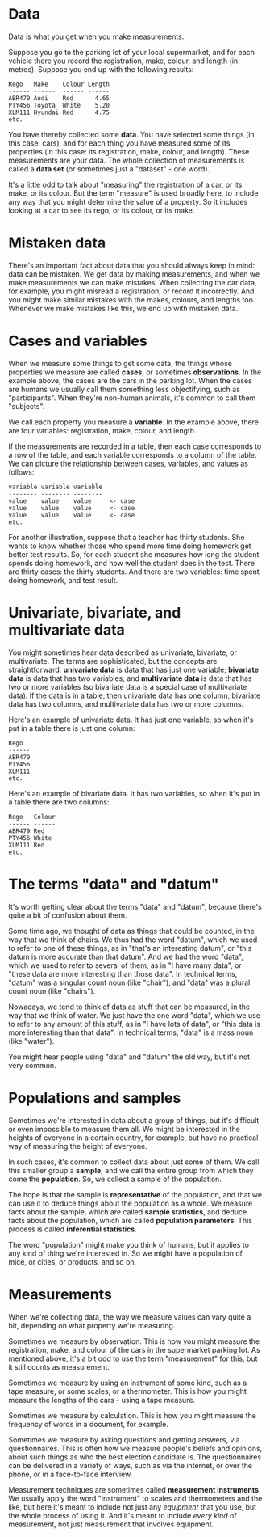 # Data

Data is what you get when you make measurements.

Suppose you go to the parking lot of your local supermarket, and for each vehicle there you record the registration, make, colour, and length (in metres). Suppose you end up with the following results:

```
Rego   Make    Colour Length
------ ------  ------ ------
ABR479 Audi    Red      4.65
PTY456 Toyota  White    5.20
XLM111 Hyundai Red      4.75
etc.
```

You have thereby collected some **data**. You have selected some things (in this case: cars), and for each thing you have measured some of its properties (in this case: its registration, make, colour, and length). These measurements are your data. The whole collection of measurements is called a **data set** (or sometimes just a "dataset" - one word).

It's a little odd to talk about "measuring" the registration of a car, or its make, or its colour. But the term "measure" is used broadly here, to include any way that you might determine the value of a property. So it includes looking at a car to see its rego, or its colour, or its make.

# Mistaken data

There's an important fact about data that you should always keep in mind: data can be mistaken. We get data by making measurements, and when we make measurements we can make mistakes. When collecting the car data, for example, you might misread a registration, or record it incorrectly. And you might make similar mistakes with the makes, colours, and lengths too. Whenever we make mistakes like this, we end up with mistaken data.

# Cases and variables

When we measure some things to get some data, the things whose properties we measure are called **cases**, or sometimes **observations**. In the example above, the cases are the cars in the parking lot. When the cases are humans we usually call them something less objectifying, such as "participants". When they're non-human animals, it's common to call them "subjects".

We call each property you measure a **variable**. In the example above, there are four variables: registration, make, colour, and length.

If the measurements are recorded in a table, then each case corresponds to a row of the table, and each variable corresponds to a column of the table. We can picture the relationship between cases, variables, and values as follows:

```
variable variable variable
-------- -------- --------
value    value    value     <- case
value    value    value     <- case
value    value    value     <- case
etc.
```

For another illustration, suppose that a teacher has thirty students. She wants to know whether those who spend more time doing homework get better test results. So, for each student she measures how long the student spends doing homework, and how well the student does in the test. There are thirty cases: the thirty students. And there are two variables: time spent doing homework, and test result.

# Univariate, bivariate, and multivariate data

You might sometimes hear data described as univariate, bivariate, or multivariate. The terms are sophisticated, but the concepts are straightforward: **univariate data** is data that has just one variable; **bivariate data** is data that has two variables; and **multivariate data** is data that has two or more variables (so bivariate data is a special case of multivariate data). If the data is in a table, then univariate data has one column, bivariate data has two columns, and multivariate data has two or more columns.

Here's an example of univariate data. It has just one variable, so when it's put in a table there is just one column:
```
Rego   
------
ABR479
PTY456
XLM111
etc.
```

Here's an example of bivariate data. It has two variables, so when it's put in a table there are two columns:
```
Rego   Colour
------ ------
ABR479 Red
PTY456 White
XLM111 Red
etc.
```

# The terms "data" and "datum"

It's worth getting clear about the terms "data" and "datum", because there's quite a bit of confusion about them.

Some time ago, we thought of data as things that could be counted, in the way that we think of chairs. We thus had the word "datum", which we used to refer to one of these things, as in "that's an interesting datum", or "this datum is more accurate than that datum". And we had the word "data", which we used to refer to several of them, as in "I have many data", or "these data are more interesting than those data". In technical terms, "datum" was a singular count noun (like "chair"), and "data" was a plural count noun (like "chairs").

Nowadays, we tend to think of data as stuff that can be measured, in the way that we think of water. We just have the one word "data", which we use to refer to any amount of this stuff, as in "I have lots of data", or "this data is more interesting than that data". In technical terms, "data" is a mass noun (like "water").

You might hear people using "data" and "datum" the old way, but it's not very common.

# Populations and samples

Sometimes we're interested in data about a group of things, but it's difficult or even impossible to measure them all. We might be interested in the heights of everyone in a certain country, for example, but have no practical way of measuring the height of everyone.

In such cases, it's common to collect data about just some of them. We call this smaller group a **sample**, and we call the entire group from which they come the **population**. So, we collect a sample of the population. 

The hope is that the sample is **representative** of the population, and that we can use it to deduce things about the population as a whole. We measure facts about the sample, which are called **sample statistics**, and deduce facts about the population, which are called **population parameters**. This process is called **inferential statistics**.

The word "population" might make you think of humans, but it applies to any kind of thing we're interested in. So we might have a population of mice, or cities, or products, and so on.

# Measurements

When we're collecting data, the way we measure values can vary quite a bit, depending on what property we're measuring.

Sometimes we measure by observation. This is how you might measure the registration, make, and colour of the cars in the supermarket parking lot. As mentioned above, it's a bit odd to use the term "measurement" for this, but it still counts as measurement.

Sometimes we measure by using an instrument of some kind, such as a tape measure, or some scales, or a thermometer. This is how you might measure the lengths of the cars - using a tape measure.

Sometimes we measure by calculation. This is how you might measure the frequency of words in a document, for example.

Sometimes we measure by asking questions and getting answers, via questionnaires. This is often how we measure people's beliefs and opinions, about such things as who the best election candidate is. The questionnaires can be delivered in a variety of ways, such as via the internet, or over the phone, or in a face-to-face interview.

Measurement techniques are sometimes called **measurement instruments**. We usually apply the word "instrument" to scales and thermometers and the like, but here it's meant to include not just any *equipment* that you use, but the whole process of using it. And it's meant to include *every kind* of measurement, not just measurement that involves equipment.